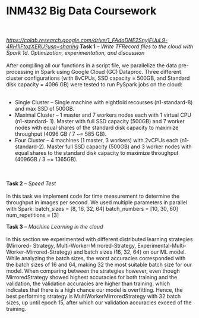 # INM432 Big Data Coursework

</br></br>
<i>https://colab.research.google.com/drive/1_FAdoDNE2SnyjFUuL9-4RH1IFtozXERU?usp=sharing</i>
<b>Task 1</b> – <i>Write TFRecord files to the cloud with Spark 1d. Optimization, experimentation, and discussion</i>
</br></br>
After compiling all our functions in a script file, we parallelize the data pre-processing in Spark using Google Cloud (GC) Dataproc. Three different cluster configurations (with 8vCPUs, SSD capacity = 500GB, and Standard disk capacity = 4096 GB) were tested to run PySpark jobs on the cloud:
</br>
</br>
- Single Cluster – Single machine with eightfold recourses (n1-standard-8) and max SSD of 500GB.
- Maximal Cluster – 1 master and 7 workers nodes each with 1 virtual CPU (n1-standard- 1). Master with full SSD capacity (500GB) and 7 worker nodes with equal shares of the standard disk capacity to maximize throughput (4096 GB / 7 ~= 585 GB).
- Four Cluster – 4 machines (1 master, 3 workers) with 2vCPUs each (n1-standard-2). Master full SSD capacity (500GB) and 3 worker nodes with equal shares to the standard disk capacity to maximize throughput (4096GB / 3 ~= 1365GB).

</br>
</br>
<b>Task 2</b> – <i>Speed Test</i>
</br>
</br>
In this task we implement code for time measurement to determine the throughput in images per second. We used multiple parameters in parallel with Spark:
batch_sizes = [8, 16, 32, 64] batch_numbers = [10, 30, 60] num_repetitions = [3]

<b>Task 3</b> – <i>Machine Learning in the cloud</i>
</br>
</br>
In this section we experimented with different distributed learning strategies (Mirrored- Strategy, Multi-Worker-Mirrored-Strategy, Experimental-Multi-Worker-Mirrored-Strategy) and batch sizes (16, 32, 64) on our ML model. While analyzing the batch sizes, the worst accuracies corresponded with the batch sizes of 16 and 64, making 32 the most suitable batch size for our model. When comparing between the strategies however, even though MirroredStrategy showed highest accuracies for both training and the validation, the validation accuracies are higher than training, which indicates that there is a high chance our model is overfitting. Hence, the best performing strategy is MultiWorkerMirroredStrategy with 32 batch sizes, up until epoch 15, after which our validation accuracies exceed of the training.
